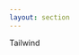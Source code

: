 ```yaml
---
layout: section
---
```


<EmojiTitle title="Demo" emoji="🖥️">
Tailwind
</EmojiTitle>

<PageNumber/>

<Footer
    text="💻 Frontend-Entwicklung"
/>

<!--

[https://github.com/volkmann-design-code/IU-DSPWA1022-Programmierung-von-Web-Anwendungen/tree/main/packages/dspwa1022-tailwind](https://github.com/volkmann-design-code/IU-DSPWA1022-Programmierung-von-Web-Anwendungen/tree/main/packages/dspwa1022-tailwind)

-->
